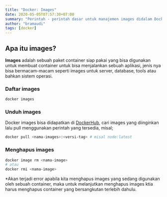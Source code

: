 ```yaml
---
title: "Docker: Images"
date: 2020-05-05T07:57:30+07:00
summary: "Perintah - perintah dasar untuk manajemen images didalam Docker."
author: "bramaudi"
tags: [docker]
---
```


## Apa itu images?

**Images** adalah sebuah paket container siap pakai yang bisa digunakan untuk membuat container untuk bisa menjalankan sebuah aplikasi, jenis nya bisa bermacam-macam seperti images untuk server, database, tools atau bahkan sistem operasi.

### Daftar images

``` bash
docker images
```

### Unduh images

Docker images bisa didapatkan di <a href="//hub.docker.com" target="_blank">DockerHub</a>, cari images yang diinginkan lalu pull menggunakan perintah yang tersedia, misal;

``` bash
docker pull <nama-images>:<versi-tag> # misal node:latest
```

### Menghapus images

``` bash
docker image rm <nama-image>
# atau
docker rmi <nama-image>
```

*Akan terjadi error apabila kita menghapus images yang sedang digunakan oleh sebuah container, maka untuk melanjutkan menghapus images ktia harus menghapus container yang bersangkutan terlebih dahulu.